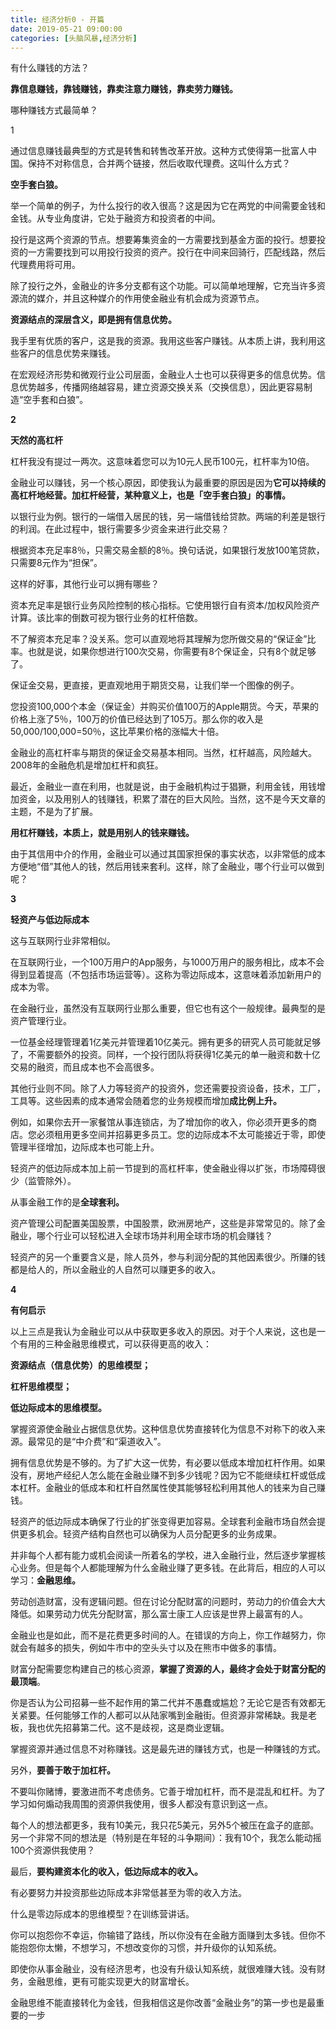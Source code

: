 ```yaml
---
title: 经济分析0 - 开篇
date: 2019-05-21 09:00:00
categories: [头脑风暴,经济分析]
---
```


有什么赚钱的方法？

**靠信息赚钱，靠钱赚钱，靠卖注意力赚钱，靠卖劳力赚钱。**

哪种赚钱方式最简单？

1

通过信息赚钱最典型的方式是转售和转售改革开放。这种方式使得第一批富人中国。保持不对称信息，合并两个链接，然后收取代理费。这叫什么方式？

**空手套白狼。**

举一个简单的例子，为什么投行的收入很高？这是因为它在两党的中间需要金钱和金钱。从专业角度讲，它处于融资方和投资者的中间。

投行是这两个资源的节点。想要筹集资金的一方需要找到基金方面的投行。想要投资的一方需要找到可以用投行投资的资产。投行在中间来回骑行，匹配线路，然后代理费用将可用。

除了投行之外，金融业的许多分支都有这个功能。可以简单地理解，它充当许多资源流的媒介，并且这种媒介的作用使金融业有机会成为资源节点。

**资源结点的深层含义，即是拥有信息优势。**

我手里有优质的客户，这是我的资源。我用这些客户赚钱。从本质上讲，我利用这些客户的信息优势来赚钱。

在宏观经济形势和微观行业公司层面，金融业人士也可以获得更多的信息优势。信息优势越多，传播网络越容易，建立资源交换关系（交换信息），因此更容易制造“空手套和白狼”。

**2**

**天然的高杠杆**

杠杆我没有提过一两次。这意味着您可以为10元人民币100元，杠杆率为10倍。

金融业可以赚钱，另一个核心原因，即使我认为最重要的原因是因为**它可以持续的高杠杆地经营。加杠杆经营，某种意义上，也是「空手套白狼」的事情。**

以银行业为例。银行的一端借入居民的钱，另一端借钱给贷款。两端的利差是银行的利润。在此过程中，银行需要多少资金来进行此交易？

根据资本充足率8％，只需交易金额的8％。换句话说，如果银行发放100笔贷款，只需要8元作为“担保”。

这样的好事，其他行业可以拥有哪些？

资本充足率是银行业务风险控制的核心指标。它使用银行自有资本/加权风险资产计算。该比率的倒数可视为银行业务的杠杆倍数。

不了解资本充足率？没关系。您可以直观地将其理解为您所做交易的“保证金”比率。也就是说，如果你想进行100次交易，你需要有8个保证金，只有8个就足够了。

保证金交易，更直接，更直观地用于期货交易，让我们举一个图像的例子。

您投资100,000个本金（保证金）并购买价值100万的Apple期货。今天，苹果的价格上涨了5％，100万的价值已经达到了105万。那么你的收入是50,000/100,000=50％，这比苹果价格的涨幅大十倍。

金融业的高杠杆率与期货的保证金交易基本相同。当然，杠杆越高，风险越大。 2008年的金融危机是增加杠杆和疯狂。

最近，金融业一直在利用，也就是说，由于金融机构过于猖獗，利用金钱，用钱增加资金，以及用别人的钱赚钱，积累了潜在的巨大风险。当然，这不是今天文章的主题，不是为了扩展。

**用杠杆赚钱，本质上，就是用别人的钱来赚钱。**

由于其信用中介的作用，金融业可以通过其国家担保的事实状态，以非常低的成本方便地“借”其他人的钱，然后用钱来套利。这样，除了金融业，哪个行业可以做到呢？

**3**

**轻资产与低边际成本**

这与互联网行业非常相似。

在互联网行业，一个100万用户的App服务，与1000万用户的服务相比，成本不会得到显着提高（不包括市场运营等）。这称为零边际成本，这意味着添加新用户的成本为零。

在金融行业，虽然没有互联网行业那么重要，但它也有这个一般规律。最典型的是资产管理行业。

一位基金经理管理着1亿美元并管理着10亿美元。拥有更多的研究人员可能就足够了，不需要额外的投资。同样，一个投行团队将获得1亿美元的单一融资和数十亿交易的融资，而且成本也不会高很多。

其他行业则不同。除了人力等轻资产的投资外，您还需要投资设备，技术，工厂，工具等。这些因素的成本通常会随着您的业务规模而增加**成比例上升。**

例如，如果你去开一家餐馆从事连锁店，为了增加你的收入，你必须开更多的商店。您必须租用更多空间并招募更多员工。您的边际成本不太可能接近于零，即使管理半径增加，边际成本也可能上升。

轻资产的低边际成本加上前一节提到的高杠杆率，使金融业得以扩张，市场障碍很少（监管除外）。

从事金融工作的是**全球套利。**

资产管理公司配置美国股票，中国股票，欧洲房地产，这些是非常常见的。除了金融业，哪个行业可以轻松进入全球市场并利用全球市场的机会赚钱？

轻资产的另一个重要含义是，除人员外，参与利润分配的其他因素很少。所赚的钱都是给人的，所以金融业的人自然可以赚更多的收入。

**4**

**有何启示**

以上三点是我认为金融业可以从中获取更多收入的原因。对于个人来说，这也是一个有用的三种金融思维模式，可以获得更高的收入：

**资源结点（信息优势）的思维模型；**

**杠杆思维模型；**

**低边际成本的思维模型。**

掌握资源使金融业占据信息优势。这种信息优势直接转化为信息不对称下的收入来源。最常见的是“中介费”和“渠道收入”。

拥有信息优势是不够的。为了扩大这一优势，有必要以低成本增加杠杆作用。如果没有，房地产经纪人怎么能在金融业赚不到多少钱呢？因为它不能继续杠杆或低成本杠杆。金融业的低成本和杠杆自然属性使其能够轻松利用其他人的钱来为自己赚钱。

轻资产的低边际成本确保了行业的扩张变得更加容易。全球套利金融市场自然会提供更多机会。轻资产结构自然也可以确保为人员分配更多的业务成果。

并非每个人都有能力或机会阅读一所着名的学校，进入金融行业，然后逐步掌握核心业务。但是每个人都能理解为什么金融业赚了更多钱。在此背后，相应的人可以学习：**金融思维。**

劳动创造财富，没有逻辑问题。但在讨论分配财富的问题时，劳动力的价值会大大降低。如果劳动力优先分配财富，那么富士康工人应该是世界上最富有的人。

金融业也是如此，而不是花费更多时间的人。在错误的方向上，你工作越努力，你就会有越多的损失，例如牛市中的空头头寸以及在熊市中做多的事情。

财富分配需要您构建自己的核心资源，**掌握了资源的人，最终才会处于财富分配的最顶端**。

你是否认为公司招募一些不起作用的第二代并不愚蠢或尴尬？无论它是否有效都无关紧要。任何能够工作的人都可以从陆家嘴到金融街。但资源非常稀缺。我是老板，我也优先招募第二代。这不是歧视，这是商业逻辑。

掌握资源并通过信息不对称赚钱。这是最先进的赚钱方式，也是一种赚钱的方式。

另外，**要善于敢于加杠杆。**

不要叫你赌博，要激进而不考虑债务。它善于增加杠杆，而不是混乱和杠杆。为了学习如何煽动我周围的资源供我使用，很多人都没有意识到这一点。

每个人的想法都更多，我有10美元，我只花5美元，另外5个被压在盒子的底部。另一个非常不同的想法是（特别是在年轻的斗争期间）：我有10个，我怎么能动摇100个资源供我使用？

最后，**要构建资本化的收入，低边际成本的收入。**

有必要努力并投资那些边际成本非常低甚至为零的收入方法。

什么是零边际成本的思维模型？在训练营讲话。

你可以抱怨你不幸运，你输错了路线，所以你没有在金融方面赚到太多钱。但你不能抱怨你太懒，不想学习，不想改变你的习惯，并升级你的认知系统。

即使你从事金融业，没有经济思考，也没有升级认知系统，就很难赚大钱。没有财务，金融思维，更有可能实现更大的财富增长。

金融思维不能直接转化为金钱，但我相信这是你改善“金融业务”的第一步也是最重要的一步